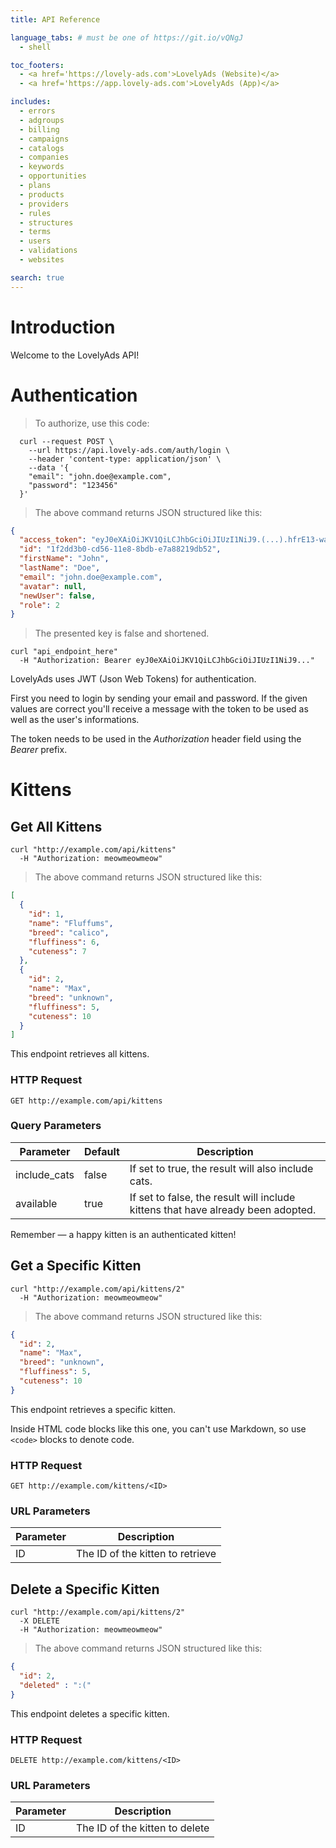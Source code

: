 ```yaml
---
title: API Reference

language_tabs: # must be one of https://git.io/vQNgJ
  - shell

toc_footers:
  - <a href='https://lovely-ads.com'>LovelyAds (Website)</a>
  - <a href='https://app.lovely-ads.com'>LovelyAds (App)</a>

includes:
  - errors
  - adgroups
  - billing
  - campaigns
  - catalogs
  - companies
  - keywords
  - opportunities
  - plans
  - products
  - providers
  - rules
  - structures
  - terms
  - users
  - validations
  - websites

search: true
---
```


# Introduction

Welcome to the LovelyAds API!

# Authentication

> To authorize, use this code:

```shell
  curl --request POST \
    --url https://api.lovely-ads.com/auth/login \
    --header 'content-type: application/json' \
    --data '{
    "email": "john.doe@example.com",
    "password": "123456"
  }'
```
> The above command returns JSON structured like this:

```json
{
  "access_token": "eyJ0eXAiOiJKV1QiLCJhbGciOiJIUzI1NiJ9.(...).hfrE13-waIs2G05zx1GInF_CVJAfJxD52R9QNoVDwDA",
  "id": "1f2dd3b0-cd56-11e8-8bdb-e7a88219db52",
  "firstName": "John",
  "lastName": "Doe",
  "email": "john.doe@example.com",
  "avatar": null,
  "newUser": false,
  "role": 2
}
```
> The presented key is false and shortened.


```shell
curl "api_endpoint_here"
  -H "Authorization: Bearer eyJ0eXAiOiJKV1QiLCJhbGciOiJIUzI1NiJ9..."
```

LovelyAds uses JWT (Json Web Tokens) for authentication.

First you need to login by sending your email and password. If the given values are correct you'll receive a message with the token to be used as well as the user's informations.

The token needs to be used in the *Authorization* header field using the *Bearer* prefix.

# Kittens

## Get All Kittens

```shell
curl "http://example.com/api/kittens"
  -H "Authorization: meowmeowmeow"
```

> The above command returns JSON structured like this:

```json
[
  {
    "id": 1,
    "name": "Fluffums",
    "breed": "calico",
    "fluffiness": 6,
    "cuteness": 7
  },
  {
    "id": 2,
    "name": "Max",
    "breed": "unknown",
    "fluffiness": 5,
    "cuteness": 10
  }
]
```

This endpoint retrieves all kittens.

### HTTP Request

`GET http://example.com/api/kittens`

### Query Parameters

Parameter | Default | Description
--------- | ------- | -----------
include_cats | false | If set to true, the result will also include cats.
available | true | If set to false, the result will include kittens that have already been adopted.

<aside class="success">
Remember — a happy kitten is an authenticated kitten!
</aside>

## Get a Specific Kitten

```shell
curl "http://example.com/api/kittens/2"
  -H "Authorization: meowmeowmeow"
```

> The above command returns JSON structured like this:

```json
{
  "id": 2,
  "name": "Max",
  "breed": "unknown",
  "fluffiness": 5,
  "cuteness": 10
}
```

This endpoint retrieves a specific kitten.

<aside class="warning">Inside HTML code blocks like this one, you can't use Markdown, so use <code>&lt;code&gt;</code> blocks to denote code.</aside>

### HTTP Request

`GET http://example.com/kittens/<ID>`

### URL Parameters

Parameter | Description
--------- | -----------
ID | The ID of the kitten to retrieve

## Delete a Specific Kitten

```shell
curl "http://example.com/api/kittens/2"
  -X DELETE
  -H "Authorization: meowmeowmeow"
```

> The above command returns JSON structured like this:

```json
{
  "id": 2,
  "deleted" : ":("
}
```

This endpoint deletes a specific kitten.

### HTTP Request

`DELETE http://example.com/kittens/<ID>`

### URL Parameters

Parameter | Description
--------- | -----------
ID | The ID of the kitten to delete

